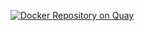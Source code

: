 [![Docker Repository on Quay](https://quay.io/repository/exsules/base/status "Docker Repository on Quay")](https://quay.io/repository/exsules/base)